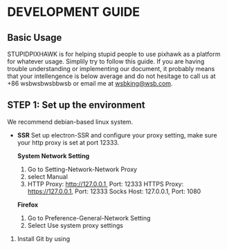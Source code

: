 # DEVELOPMENT GUIDE #

## Basic Usage ##
STUPIDPIXHAWK is for helping stupid people to use pixhawk as a platform for whatever usage. Simplily try to follow this guide. If you are having trouble understanding or implementing our document, it probably means that your intellengence is below average and do not hesitage to call us at +86 wsbwsbwsbbwsb or email me at wsbking@wsb.com.

## STEP 1: Set up the environment ##

We recommend debian-based linux system. 

*   **SSR**
    Set up electron-SSR and configure your proxy setting, make sure your http proxy is set at port 12333.

    **System Network Setting**
    1. Go to Setting-Network-Network Proxy
    2. select Manual
    3.  HTTP Proxy: http://127.0.0.1, Port: 12333
        HTTPS Proxy: https://127.0.0.1, Port: 12333
        Socks Host: 127.0.0.1, Port: 1080

    **Firefox**
    1. Go to Preference-General-Network Setting
    2. Select Use system proxy settings

1. Install Git by using 

